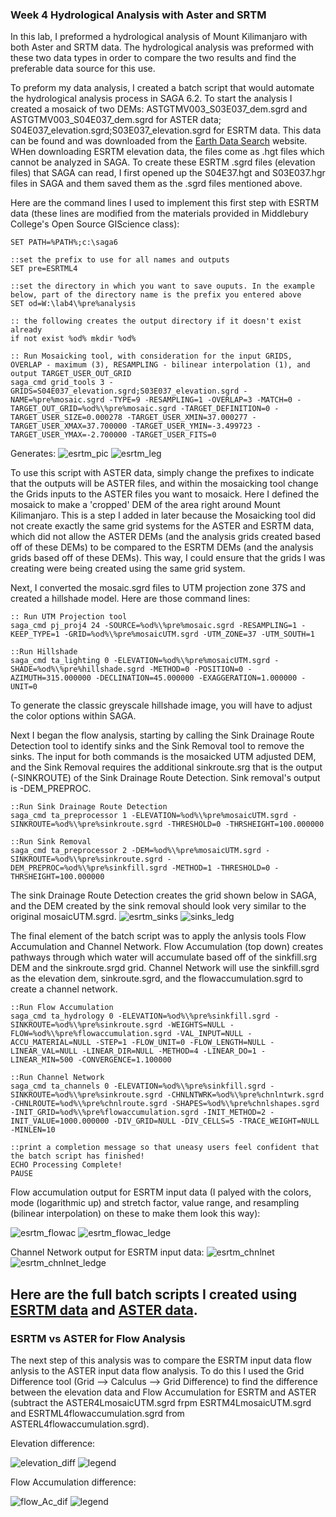 ### Week 4 Hydrological Analysis with Aster and SRTM

In this lab, I preformed a hydrological analysis of Mount Kilimanjaro with both Aster and SRTM data. The hydrological analysis was preformed with these two data types in order to compare the two results and find the preferable data source for this use. 

To preform my data analysis, I created a batch script that would automate the hydrological analysis process in SAGA 6.2. To start the analysis I created a mosaick of two DEMs: ASTGTMV003_S03E037_dem.sgrd and ASTGTMV003_S04E037_dem.sgrd for ASTER data; S04E037_elevation.sgrd;S03E037_elevation.sgrd for ESRTM data. This data can be found and was downloaded from the [Earth Data Search](https://earthdata.nasa.gov/) website. WHen downloading ESRTM elevation data, the files come as .hgt files which cannot be analyzed in SAGA. To create these ESRTM .sgrd files (elevation files) that SAGA can read, I first opened up the S04E37.hgt and S03E037.hgr files in SAGA and them saved them as the .sgrd files mentioned above. 

Here are the command lines I used to implement this first step with ESRTM data (these lines are modified from the materials provided in Middlebury College's Open Source GIScience class):

```::set the path to your SAGA program
SET PATH=%PATH%;c:\saga6

::set the prefix to use for all names and outputs
SET pre=ESRTML4

::set the directory in which you want to save ouputs. In the example below, part of the directory name is the prefix you entered above
SET od=W:\lab4\%pre%analysis

:: the following creates the output directory if it doesn't exist already
if not exist %od% mkdir %od%

:: Run Mosaicking tool, with consideration for the input GRIDS, OVERLAP - maximum (3), RESAMPLING - bilinear interpolation (1), and output TARGET_USER_OUT_GRID
saga_cmd grid_tools 3 -GRIDS=S04E037_elevation.sgrd;S03E037_elevation.sgrd -NAME=%pre%mosaic.sgrd -TYPE=9 -RESAMPLING=1 -OVERLAP=3 -MATCH=0 -TARGET_OUT_GRID=%od%\%pre%mosaic.sgrd -TARGET_DEFINITION=0 -TARGET_USER_SIZE=0.000278 -TARGET_USER_XMIN=37.000277 -TARGET_USER_XMAX=37.700000 -TARGET_USER_YMIN=-3.499723 -TARGET_USER_YMAX=-2.700000 -TARGET_USER_FITS=0
```

Generates:
![esrtm_pic](esrtml4mosaic.png) ![esrtm_leg](esrtml4mosaic_legend.png)

To use this script with ASTER data, simply change the prefixes to indicate that the outputs will be ASTER files, and within the mosaicking tool change the Grids inputs to the ASTER files you want to mosaick. Here I defined the mosaick to make a 'cropped' DEM of the area right around Mount Kilimanjaro. This is a step I added in later because the Mosaicking tool did not create exactly the same grid systems for the ASTER and ESRTM data, which did not allow the ASTER DEMs (and the analysis grids created based off of these DEMs) to be compared to the ESRTM DEMs (and the analysis grids based off of these DEMs). This way, I could ensure that the grids I was creating were being created using the same grid system.

Next, I converted the mosaic.sgrd files to UTM projection zone 37S and created a hillshade model. Here are those command lines:

```
:: Run UTM Projection tool
saga_cmd pj_proj4 24 -SOURCE=%od%\%pre%mosaic.sgrd -RESAMPLING=1 -KEEP_TYPE=1 -GRID=%od%\%pre%mosaicUTM.sgrd -UTM_ZONE=37 -UTM_SOUTH=1

::Run Hillshade
saga_cmd ta_lighting 0 -ELEVATION=%od%\%pre%mosaicUTM.sgrd -SHADE=%od%\%pre%hillshade.sgrd -METHOD=0 -POSITION=0 -AZIMUTH=315.000000 -DECLINATION=45.000000 -EXAGGERATION=1.000000 -UNIT=0
```

To generate the classic greyscale hillshade image, you will have to adjust the color options within SAGA. 

Next I began the flow analysis, starting by calling the Sink Drainage Route Detection tool to identify sinks and the Sink Removal tool to remove the sinks. The input for both commands is the mosaicked UTM adjusted DEM, and the Sink Removal requires the additional sinkroute.srg that is the output (-SINKROUTE) of the Sink Drainage Route Detection. Sink removal's output is -DEM_PREPROC.

```
::Run Sink Drainage Route Detection
saga_cmd ta_preprocessor 1 -ELEVATION=%od%\%pre%mosaicUTM.sgrd -SINKROUTE=%od%\%pre%sinkroute.sgrd -THRESHOLD=0 -THRSHEIGHT=100.000000

::Run Sink Removal
saga_cmd ta_preprocessor 2 -DEM=%od%\%pre%mosaicUTM.sgrd -SINKROUTE=%od%\%pre%sinkroute.sgrd -DEM_PREPROC=%od%\%pre%sinkfill.sgrd -METHOD=1 -THRESHOLD=0 -THRSHEIGHT=100.000000
```

The sink Drainage Route Detection creates the grid shown below in SAGA, and the DEM created by the sink removal should look very similar to the original mosaicUTM.sgrd.
![esrtm_sinks](esrtm_sinkroute.png) ![sinks_ledg](esrtm_sinkroute_legend.png)

The final element of the batch script was to apply the anlysis tools Flow Accumulation and Channel Network. Flow Accumulation (top down) creates pathways through which water will accumulate based off of the sinkfill.srg DEM and the sinkroute.srgd grid. Channel Network will use the sinkfill.sgrd as the elevation dem, sinkroute.sgrd, and the flowaccumulation.sgrd to create a channel network.

```
::Run Flow Accumulation
saga_cmd ta_hydrology 0 -ELEVATION=%od%\%pre%sinkfill.sgrd -SINKROUTE=%od%\%pre%sinkroute.sgrd -WEIGHTS=NULL -FLOW=%od%\%pre%flowaccumulation.sgrd -VAL_INPUT=NULL -ACCU_MATERIAL=NULL -STEP=1 -FLOW_UNIT=0 -FLOW_LENGTH=NULL -LINEAR_VAL=NULL -LINEAR_DIR=NULL -METHOD=4 -LINEAR_DO=1 -LINEAR_MIN=500 -CONVERGENCE=1.100000

::Run Channel Network
saga_cmd ta_channels 0 -ELEVATION=%od%\%pre%sinkfill.sgrd -SINKROUTE=%od%\%pre%sinkroute.sgrd -CHNLNTWRK=%od%\%pre%chnlntwrk.sgrd -CHNLROUTE=%od%\%pre%chnlroute.sgrd -SHAPES=%od%\%pre%chnlshapes.sgrd -INIT_GRID=%od%\%pre%flowaccumulation.sgrd -INIT_METHOD=2 -INIT_VALUE=1000.000000 -DIV_GRID=NULL -DIV_CELLS=5 -TRACE_WEIGHT=NULL -MINLEN=10

::print a completion message so that uneasy users feel confident that the batch script has finished!
ECHO Processing Complete!
PAUSE
```
Flow accumulation output for ESRTM input data (I palyed with the colors, mode (logarithmic up) and stretch factor, value range, and resampling (bilinear interpolation) on these to make them look this way):

![esrtm_flowac](ESRTMflowacc.png) ![esrtm_flowac_ledge](ESRTMflowacc_legend.png)

Channel Network output for ESRTM input data:
![esrtm_chnlnet](esrtm_chnlnetw.png) ![esrtm_chnlnet_ledge](esrtm_chnlnetw_legend.png)

## Here are the full batch scripts I created using [ESRTM data](ESRTML4_analysis.bat) and [ASTER data](ASTERL4_analysis.bat).

### ESRTM vs ASTER for Flow Analysis

The next step of this analysis was to compare the ESRTM input data flow anlysis to the ASTER input data flow analysis. To do this I used the Grid Difference tool (Grid --> Calculus --> Grid Difference) to find the difference between the elevation data and Flow Accumulation for ESRTM and ASTER (subtract the ASTER4LmosaicUTM.sgrd frpm ESRTM4LmosaicUTM.sgrd and ESRTML4flowaccumulation.sgrd from ASTERL4flowaccumulation.sgrd).

Elevation difference:

![elevation_diff](elev_dif_esrtm_aster.png) ![legend](elev_dif_esrtm_aster_legend.png)

Flow Accumulation difference:

![flow_Ac_dif](flow_ac_dif_esrtm_aster.png) ![legend](flow_ac_dif_esrtm_aster_legend.png)
